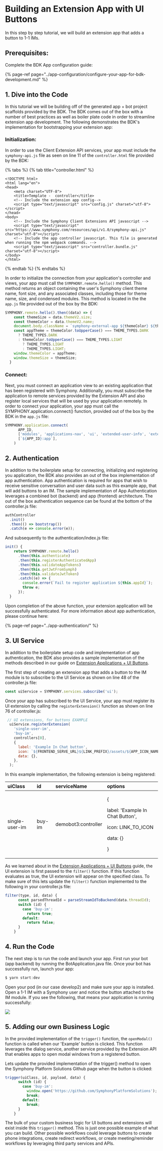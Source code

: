 # Building an Extension App with UI Buttons

In this step by step tutorial, we will build an extension app that adds a button to 1-1 IMs.

## Prerequisites:

Complete the BDK App configuration guide:

{% page-ref page="../app-configuration/configure-your-app-for-bdk-development.md" %}

## 1.  Dive into the Code

In this tutorial we will be building off of the generated app + bot project scaffolds provided by the BDK. The BDK comes out of the box with a number of best practices as well as boiler plate code in order to streamline extension app development. The following demonstrates the BDK's implementation for bootstrapping your extension app:

### Initialization:

In order to use the Client Extension API services, your app must include the `symphony-api.js` file as seen on line 11 of the `controller.html` file provided by the BDK:

{% tabs %}
{% tab title="controller.html" %}
```markup
<!DOCTYPE html>
<html lang="en">
<head>
    <meta charset="UTF-8">
    <title>Template -  controller</title>
    <!-- Include the extension app config-->
    <script type="text/javascript" src="config.js" charset="utf-8"></script>
</head>
<body>
    <!-- Include the Symphony Client Extensions API javascript -->
    <script type="text/javascript" src="https://www.symphony.com/resources/api/v1.0/symphony-api.js" charset="utf-8"></script>
    <!-- Include the app controller javascript. This file is generated when running the npm webpack commands. -->
    <script type="text/javascript" src="controller.bundle.js" charset="utf-8"></script>
</body>
</html>
```
{% endtab %}
{% endtabs %}

In order to initialize the connection from your application's controller and views, your app must call the `SYMPHONY.remote.hello()` method. This method returns an object containing the user's Symphony client theme name, font size, and any associated classes, including those for theme name, size, and condensed modules. This method is located in the the `app.js` file provided out of the box by the BDK:

```javascript
SYMPHONY.remote.hello().then((data) => {
    const themeSize = data.themeV2.size;
    const themeColor = data.themeV2.name;
    document.body.className = `symphony-external-app ${themeColor} ${themeSize}`;
    const appTheme = themeColor.toUpperCase() === THEME_TYPES.DARK
      ? THEME_TYPES.DARK
      : themeColor.toUpperCase() === THEME_TYPES.LIGHT
        ? THEME_TYPES.LIGHT
        : THEME_TYPES.LIGHT;
    window.themeColor = appTheme;
    window.themeSize = themeSize;
  }
```

### Connect:

Next, you must connect an application view to an existing application that has been registered with Symphony. Additionally, you must subscribe the application to remote services provided by the Extension API and also register local services that will be used by your application remotely. In order to connect your application, your app must call the SYMPHONY.application.connect\(\) function, provided out of the box by the BDK in the `app.js` file:

```javascript
SYMPHONY.application.connect(
      APP_ID,
      ['modules', 'applications-nav', 'ui', 'extended-user-info', 'extended-user-service', 'dialogs'],
      [`${APP_ID}:app`],
    )
```

## 2.  Authentication

In addition to the boilerplate setup for connecting, initializing and registering you application, the BDK also provides an out of the box implementation of app authentication. App authentication is required for apps that wish to receive sensitive conversation and user data such as this example app, that will add buttons to an IM. The sample implementation of App Authentication leverages a combined bot \(backend\) and app \(frontend\) architecture. The out of the box authentication sequence can be found at the bottom of the controller.js file:

```javascript
authController
  .init()
  .then(() => bootstrap())
  .catch(e => console.error(e));
```

And subsequently to the authentication/index.js file:

```javascript
init() {
    return SYMPHONY.remote.hello()
      .then(this.authenticate)
      .then(this.registerAuthenticatedApp)
      .then(this.validateAppTokens)
      .then(this.getJwtFromSymph)
      .then(this.validateJwtToken)
      .catch((e) => {
        console.error(`Fail to register application ${this.appId}`);
        throw e;
      });
  }
```

Upon completion of the above function, your extension application will be successfully authenticated. For more information about app authentication, please continue here:

{% page-ref page="../app-authentication/" %}

## 3.  UI Service

In addition to the boilerplate setup code and implementation of app authentication, the BDK also provides a sample implementation of the methods described in our guide on [Extension Applications + UI Buttons](../planning-your-app/extension-applications-+-ui-buttons.md).

The first step of creating an extension app that adds a button to the IM module is to subscribe to the UI Service as shown on line 48 of the controller.js file:

```javascript
const uiService = SYMPHONY.services.subscribe('ui');
```

Once your app has subscribed to the UI Service, your app must register its UI extension by calling the `registerExtension()` function as shown on line 76 of controller.js:

```javascript
 // UI extensions, for buttons EXAMPLE
  uiService.registerExtension(
    'single-user-im',
    'buy-im',
    controllers[0],
    {
      label: 'Example In Chat button',
      icon: `${FRONTEND_SERVE_URL}${LINK_PREFIX}/assets/${APP_ICON_NAME}`,
      data: {},
    },
  );
```

In this example implementation, the following extension is being registered:

<table>
  <thead>
    <tr>
      <th style="text-align:left">uiClass</th>
      <th style="text-align:left">id</th>
      <th style="text-align:left">serviceName</th>
      <th style="text-align:left">options</th>
    </tr>
  </thead>
  <tbody>
    <tr>
      <td style="text-align:left">single-user-im</td>
      <td style="text-align:left">buy-im</td>
      <td style="text-align:left">demobot3:controller</td>
      <td style="text-align:left">
        <p>{</p>
        <p>label: &apos;Example In Chat Button&apos;,</p>
        <p>icon: LINK_TO_ICON</p>
        <p>data: {}</p>
        <p>}</p>
      </td>
    </tr>
  </tbody>
</table>

As we learned about in the [Extension Applications + UI Buttons](../planning-your-app/extension-applications-+-ui-buttons.md) guide, the UI extension is first passed to the `filter()` function. If this function evaluates as true, the UI extension will appear on the specified class. To make sure of this lets update the `filter()` function implemented to the following in your controller.js file:

```javascript
filter(type, id, data) {
      const parsedThreadId = parseStreamIdToBackend(data.threadId);
      switch (id) {
        case 'buy-im':
          return true;
        default:
          return false;
      }
    }
```

## 4.  Run the Code

The next step is to run the code and launch your app. First run your bot \(app backend\) by running the BotApplication.java file. Once your bot has successfully run, launch your app:

```javascript
$ yarn start:dev
```

Open your pod \(in our case develop2\) and make sure your app is installed. Open a 1-1 IM with a Symphony user and notice the button attached to the IM module. If you see the following, that means your application is running successfully:

![](../../.gitbook/assets/screen-shot-2020-09-11-at-3.28.23-pm.png)

## 5.  Adding our own Business Logic

In the provided implementation of the `trigger()` function, the `openModal()` function is called when our 'Example' button is clicked. This function leverages the dialog service, another service provided by the Extension API that enables apps to open modal windows from a registered button.

Lets update the provided implementation of the trigger\(\) method to open the Symphony Platform Solutions Github page when the button is clicked:

```javascript
trigger(uiClass, id, payload, data) {
      switch (id) {
        case 'buy-im':
          window.open('https://github.com/SymphonyPlatformSolutions');
          break;
        default:
          break;
      }
    }
```

The bulk of your custom business logic for UI buttons and extensions will exist inside this `trigger()` method. This is just one possible example of what you can build. Other possible workflows could leverage buttons to create phone integrations, create redirect workflows, or create meeting/reminder workflows by leveraging third party services and APIs.

